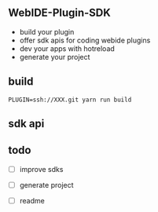 ## WebIDE-Plugin-SDK
 - build your plugin
 - offer sdk apis for coding webide plugins
 - dev your apps with hotreload
 - generate your project
  
## build
```PLUGIN=ssh://XXX.git yarn run build```

## sdk api

## todo
- [ ] improve sdks
- [ ] generate project
- [ ] readme

